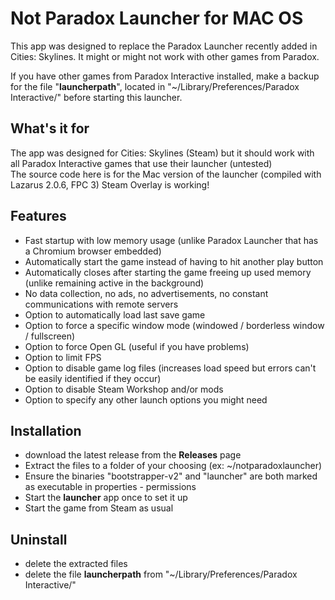 # Not Paradox Launcher for MAC OS

This app was designed to replace the Paradox Launcher recently added in Cities: Skylines.
It might or might not work with other games from Paradox.

If you have other games from Paradox Interactive installed, make a backup for the file "**launcherpath**", located in "~/Library/Preferences/Paradox Interactive/" before starting this launcher.

## What's it for

The app was designed for Cities: Skylines (Steam) but it should work with all Paradox Interactive games that use their launcher (untested)  
The source code here is for the Mac version of the launcher (compiled with Lazarus 2.0.6, FPC 3) 
Steam Overlay is working!

## Features

- Fast startup with low memory usage (unlike Paradox Launcher that has a Chromium browser embedded)
- Automatically start the game instead of having to hit another play button
- Automatically closes after starting the game freeing up used memory (unlike remaining active in the background)
- No data collection, no ads, no advertisements, no constant communications with remote servers
- Option to automatically load last save game
- Option to force a specific window mode (windowed / borderless window / fullscreen)
- Option to force Open GL (useful if you have problems)
- Option to limit FPS
- Option to disable game log files (increases load speed but errors can't be easily identified if they occur)
- Option to disable Steam Workshop and/or mods
- Option to specify any other launch options you might need

## Installation

- download the latest release from the **Releases** page
- Extract the files to a folder of your choosing (ex: ~/notparadoxlauncher)
- Ensure the binaries "bootstrapper-v2" and "launcher" are both marked as executable in properties - permissions
- Start the **launcher** app once to set it up
- Start the game from Steam as usual

## Uninstall

- delete the extracted files
- delete the file **launcherpath** from "~/Library/Preferences/Paradox Interactive/"
